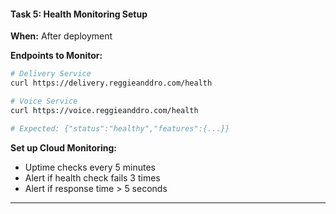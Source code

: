 #### **Task 5: Health Monitoring Setup**
**When:** After deployment

**Endpoints to Monitor:**
```bash
# Delivery Service
curl https://delivery.reggieanddro.com/health

# Voice Service
curl https://voice.reggieanddro.com/health

# Expected: {"status":"healthy","features":{...}}
```

**Set up Cloud Monitoring:**
- Uptime checks every 5 minutes
- Alert if health check fails 3 times
- Alert if response time > 5 seconds

---
